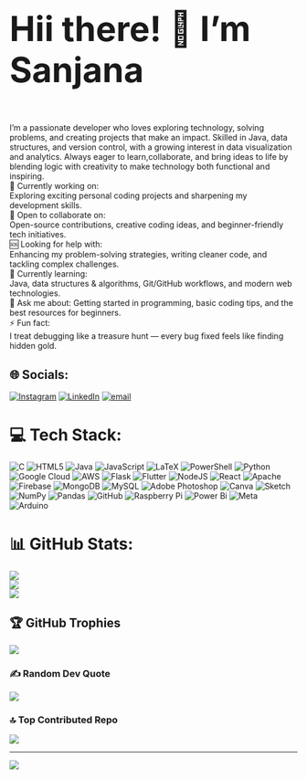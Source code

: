 <h1 style="font-size: 60px; font-weight: bold;">Hii there! 👋 I’m Sanjana</h1>

<br>I’m a passionate developer who loves exploring technology, solving problems, and creating projects that make an impact. Skilled in Java, data structures, and version control, with a growing interest in data visualization and analytics. Always eager to learn,collaborate, and bring ideas to life by blending logic with creativity to make technology both functional and inspiring.<br> 🔭 Currently working on:<br>Exploring exciting personal coding projects and sharpening my development skills.<br>🤝 Open to collaborate on:<br>Open-source contributions, creative coding ideas, and beginner-friendly tech initiatives.<br>🆘 Looking for help with:<br>Enhancing my problem-solving strategies, writing cleaner code, and tackling complex challenges.<br>🌱 Currently learning:<br>Java, data structures & algorithms, Git/GitHub workflows, and modern web technologies.<br>💬 Ask me about: Getting started in programming, basic coding tips, and the best resources for beginners.<br>⚡ Fun fact:<br>I treat debugging like a treasure hunt — every bug fixed feels like finding hidden gold.


## 🌐 Socials:
[![Instagram](https://img.shields.io/badge/Instagram-%23E4405F.svg?logo=Instagram&logoColor=white)](https://instagram.com/sanj_ana27_02) [![LinkedIn](https://img.shields.io/badge/LinkedIn-%230077B5.svg?logo=linkedin&logoColor=white)](https://linkedin.com/in/sanjana-n-a99b35371) [![email](https://img.shields.io/badge/Email-D14836?logo=gmail&logoColor=white)](mailto:eng22cs0151@dsu.edu.in) 

# 💻 Tech Stack:
![C](https://img.shields.io/badge/c-%2300599C.svg?style=for-the-badge&logo=c&logoColor=white) ![HTML5](https://img.shields.io/badge/html5-%23E34F26.svg?style=for-the-badge&logo=html5&logoColor=white) ![Java](https://img.shields.io/badge/java-%23ED8B00.svg?style=for-the-badge&logo=openjdk&logoColor=white) ![JavaScript](https://img.shields.io/badge/javascript-%23323330.svg?style=for-the-badge&logo=javascript&logoColor=%23F7DF1E) ![LaTeX](https://img.shields.io/badge/latex-%23008080.svg?style=for-the-badge&logo=latex&logoColor=white) ![PowerShell](https://img.shields.io/badge/PowerShell-%235391FE.svg?style=for-the-badge&logo=powershell&logoColor=white) ![Python](https://img.shields.io/badge/python-3670A0?style=for-the-badge&logo=python&logoColor=ffdd54) ![Google Cloud](https://img.shields.io/badge/GoogleCloud-%234285F4.svg?style=for-the-badge&logo=google-cloud&logoColor=white) ![AWS](https://img.shields.io/badge/AWS-%23FF9900.svg?style=for-the-badge&logo=amazon-aws&logoColor=white) ![Flask](https://img.shields.io/badge/flask-%23000.svg?style=for-the-badge&logo=flask&logoColor=white) ![Flutter](https://img.shields.io/badge/Flutter-%2302569B.svg?style=for-the-badge&logo=Flutter&logoColor=white) ![NodeJS](https://img.shields.io/badge/node.js-6DA55F?style=for-the-badge&logo=node.js&logoColor=white) ![React](https://img.shields.io/badge/react-%2320232a.svg?style=for-the-badge&logo=react&logoColor=%2361DAFB) ![Apache](https://img.shields.io/badge/apache-%23D42029.svg?style=for-the-badge&logo=apache&logoColor=white) ![Firebase](https://img.shields.io/badge/firebase-a08021?style=for-the-badge&logo=firebase&logoColor=ffcd34) ![MongoDB](https://img.shields.io/badge/MongoDB-%234ea94b.svg?style=for-the-badge&logo=mongodb&logoColor=white) ![MySQL](https://img.shields.io/badge/mysql-4479A1.svg?style=for-the-badge&logo=mysql&logoColor=white) ![Adobe Photoshop](https://img.shields.io/badge/adobe%20photoshop-%2331A8FF.svg?style=for-the-badge&logo=adobe%20photoshop&logoColor=white) ![Canva](https://img.shields.io/badge/Canva-%2300C4CC.svg?style=for-the-badge&logo=Canva&logoColor=white) ![Sketch](https://img.shields.io/badge/Sketch-FFB387?style=for-the-badge&logo=sketch&logoColor=black) ![NumPy](https://img.shields.io/badge/numpy-%23013243.svg?style=for-the-badge&logo=numpy&logoColor=white) ![Pandas](https://img.shields.io/badge/pandas-%23150458.svg?style=for-the-badge&logo=pandas&logoColor=white) ![GitHub](https://img.shields.io/badge/github-%23121011.svg?style=for-the-badge&logo=github&logoColor=white) ![Raspberry Pi](https://img.shields.io/badge/-Raspberry_Pi-C51A4A?style=for-the-badge&logo=Raspberry-Pi) ![Power Bi](https://img.shields.io/badge/power_bi-F2C811?style=for-the-badge&logo=powerbi&logoColor=black) ![Meta](https://img.shields.io/badge/Meta-%230467DF.svg?style=for-the-badge&logo=Meta&logoColor=white) ![Arduino](https://img.shields.io/badge/-Arduino-00979D?style=for-the-badge&logo=Arduino&logoColor=white)
# 📊 GitHub Stats:
![](https://github-readme-stats.vercel.app/api?username=eng22cs0151-tech&theme=default&hide_border=false&include_all_commits=false&count_private=false)<br/>
![](https://nirzak-streak-stats.vercel.app/?user=eng22cs0151-tech&theme=default&hide_border=false)<br/>
![](https://github-readme-stats.vercel.app/api/top-langs/?username=eng22cs0151-tech&theme=default&hide_border=false&include_all_commits=false&count_private=false&layout=compact)

## 🏆 GitHub Trophies
![](https://github-profile-trophy.vercel.app/?username=eng22cs0151-tech&theme=radical&no-frame=false&no-bg=true&margin-w=4)

### ✍️ Random Dev Quote
![](https://quotes-github-readme.vercel.app/api?type=horizontal&theme=radical)

### 🔝 Top Contributed Repo
![](https://github-contributor-stats.vercel.app/api?username=eng22cs0151-tech&limit=5&theme=dark&combine_all_yearly_contributions=true)

---
[![](https://visitcount.itsvg.in/api?id=eng22cs0151-tech&icon=0&color=0)](https://visitcount.itsvg.in)

<!-- Proudly created with GPRM ( https://gprm.itsvg.in ) -->
